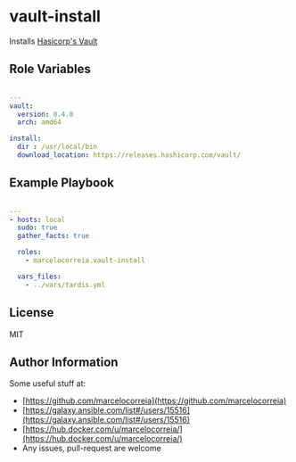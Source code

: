 # vault-install

Installs [Hasicorp's Vault](https://vaultproject.io)



## Role Variables
```yml

---
vault:
  version: 0.4.0
  arch: amd64

install:
  dir : /usr/local/bin
  download_location: https://releases.hashicorp.com/vault/

```


Example Playbook
----------------
```yml

---
- hosts: local
  sudo: true
  gather_facts: true

  roles:
    - marcelocorreia.vault-install

  vars_files:
    - ../vars/tardis.yml

```

License
-------

MIT

Author Information
------------------
Some useful stuff at:
  - [https://github.com/marcelocorreia](https://github.com/marcelocorreia)
  - [https://galaxy.ansible.com/list#/users/15516](https://galaxy.ansible.com/list#/users/15516)
  - [https://hub.docker.com/u/marcelocorreia/](https://hub.docker.com/u/marcelocorreia/)
  - Any issues, pull-request are welcome
